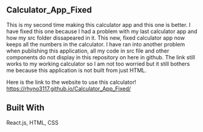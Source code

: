 ## Calculator_App_Fixed

This is my second time making this calculator app and this one is better. 
I have fixed this one because I had a problem with my last calculator app and how my src folder dissapeared in it. 
This new, fixed calculator app now keeps all the numbers in the calculator. 
I have ran into another problem when publishing this application, all my code in src file and other components do not display in this repository on here in github. 
The link still works to my working calculator so I am not too worried but it still bothers me because this application is not built from just HTML.

Here is the link to the website to use this calculator!
https://rhyno3117.github.io/Calculator_App_Fixed/

## Built With
React.js, HTML, CSS
